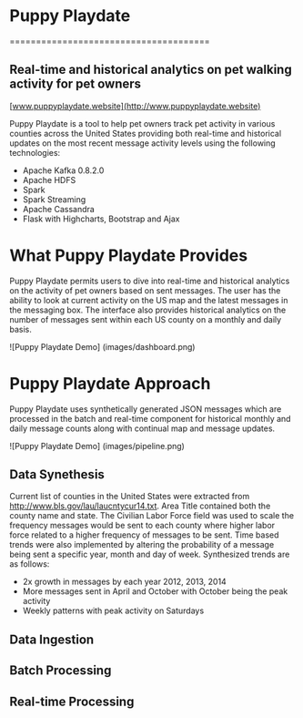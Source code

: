# Puppy Playdate
======================================

## Real-time and historical analytics on pet walking activity for pet owners
[www.puppyplaydate.website](http://www.puppyplaydate.website)

Puppy Playdate is a tool to help pet owners track pet activity in various counties across the United States providing both real-time and historical updates on the most recent message activity levels using the following technologies:
- Apache Kafka 0.8.2.0
- Apache HDFS
- Spark
- Spark Streaming
- Apache Cassandra
- Flask with Highcharts, Bootstrap and Ajax

# What Puppy Playdate Provides
Puppy Playdate permits users to dive into real-time and historical analytics on the activity of pet owners based on sent messages. The user has the ability to look at current activity on the US map and the latest messages in the messaging box. The interface also provides historical analytics on the number of messages sent within each US county on a monthly and daily basis. 

![Puppy Playdate Demo] (images/dashboard.png)

# Puppy Playdate Approach
Puppy Playdate uses synthetically generated JSON messages which are processed in the batch and real-time component for historical monthly and daily message counts along with continual map and message updates.

![Puppy Playdate Demo] (images/pipeline.png)

## Data Synethesis
Current list of counties in the United States were extracted from http://www.bls.gov/lau/laucntycur14.txt. Area Title contained both the county name and state. The Civilian Labor Force field was used to scale the frequency messages would be sent to each county where higher labor force related to a higher frequency of messages to be sent. Time based trends were also implemented by altering the probability of a message being sent a specific year, month and day of week. Synthesized trends are as follows:
- 2x growth in messages by each year 2012, 2013, 2014
- More messages sent in April and October with October being the peak activity
- Weekly patterns with peak activity on Saturdays

## Data Ingestion

## Batch Processing

## Real-time Processing
